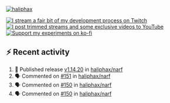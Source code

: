 [![haliphax](https://pbs.twimg.com/profile_banners/458808076/1545597092/1500x500)](https://haliphax.dev)

[![I stream a fair bit of my development process on Twitch](https://img.shields.io/twitch/status/haliphax?logo=twitch&style=for-the-badge)](https://twitch.tv/haliphax) &nbsp; [![I post trimmed streams and some exclusive videos to YouTube](https://img.shields.io/badge/youtube-watch-f00?logo=youtube&style=for-the-badge)](https://youtube.com/haliphaxyt) &nbsp; [![Support my experiments on ko-fi](https://img.shields.io/badge/kofi-support-ff5e5b?logo=ko-fi&style=for-the-badge)](https://ko-fi.com/haliphax)

## ⚡ Recent activity

<!--START_SECTION:activity-->

1. 🚀 Published release [v1.14.20](https://github.com/haliphax/narf/releases/tag/v1.14.20) in [haliphax/narf](https://github.com/haliphax/narf)
2. 🗣 Commented on [#151](https://github.com/haliphax/narf/pull/151#issuecomment-3335083415) in [haliphax/narf](https://github.com/haliphax/narf)
3. 🗣 Commented on [#150](https://github.com/haliphax/narf/pull/150#issuecomment-3335072471) in [haliphax/narf](https://github.com/haliphax/narf)
4. 🗣 Commented on [#150](https://github.com/haliphax/narf/pull/150#issuecomment-3335062114) in [haliphax/narf](https://github.com/haliphax/narf)
<!--END_SECTION:activity-->

